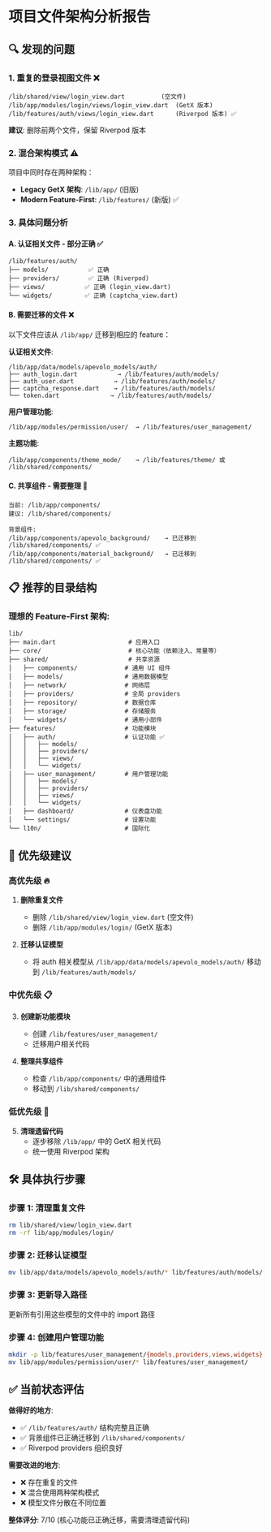 # 项目文件架构分析报告

## 🔍 发现的问题

### 1. 重复的登录视图文件 ❌
```
/lib/shared/view/login_view.dart          (空文件)
/lib/app/modules/login/views/login_view.dart  (GetX 版本)
/lib/features/auth/views/login_view.dart      (Riverpod 版本) ✅
```

**建议**: 删除前两个文件，保留 Riverpod 版本

### 2. 混合架构模式 ⚠️
项目中同时存在两种架构：
- **Legacy GetX 架构**: `/lib/app/` (旧版)
- **Modern Feature-First**: `/lib/features/` (新版) ✅

### 3. 具体问题分析

#### A. 认证相关文件 - 部分正确 ✅
```
/lib/features/auth/
├── models/           ✅ 正确
├── providers/        ✅ 正确 (Riverpod)
├── views/           ✅ 正确 (login_view.dart)
└── widgets/         ✅ 正确 (captcha_view.dart)
```

#### B. 需要迁移的文件 ❌
以下文件应该从 `/lib/app/` 迁移到相应的 feature：

**认证相关文件**:
```
/lib/app/data/models/apevolo_models/auth/
├── auth_login.dart           → /lib/features/auth/models/
├── auth_user.dart           → /lib/features/auth/models/
├── captcha_response.dart    → /lib/features/auth/models/
└── token.dart              → /lib/features/auth/models/
```

**用户管理功能**:
```
/lib/app/modules/permission/user/  → /lib/features/user_management/
```

**主题功能**:
```
/lib/app/components/theme_mode/    → /lib/features/theme/ 或 /lib/shared/components/
```

#### C. 共享组件 - 需要整理 🔄
```
当前: /lib/app/components/
建议: /lib/shared/components/

背景组件:
/lib/app/components/apevolo_background/    → 已迁移到 /lib/shared/components/ ✅
/lib/app/components/material_background/   → 已迁移到 /lib/shared/components/ ✅
```

## 📋 推荐的目录结构

### 理想的 Feature-First 架构:
```
lib/
├── main.dart                    # 应用入口
├── core/                        # 核心功能（依赖注入、常量等）
├── shared/                      # 共享资源
│   ├── components/             # 通用 UI 组件
│   ├── models/                 # 通用数据模型
│   ├── network/                # 网络层
│   ├── providers/              # 全局 providers
│   ├── repository/             # 数据仓库
│   ├── storage/                # 存储服务
│   └── widgets/                # 通用小部件
├── features/                   # 功能模块
│   ├── auth/                   # 认证功能 ✅
│   │   ├── models/
│   │   ├── providers/
│   │   ├── views/
│   │   └── widgets/
│   ├── user_management/        # 用户管理功能
│   │   ├── models/
│   │   ├── providers/
│   │   ├── views/
│   │   └── widgets/
│   ├── dashboard/              # 仪表盘功能
│   └── settings/               # 设置功能
└── l10n/                       # 国际化
```

## 🎯 优先级建议

### 高优先级 🔥
1. **删除重复文件**
   - 删除 `/lib/shared/view/login_view.dart` (空文件)
   - 删除 `/lib/app/modules/login/` (GetX 版本)

2. **迁移认证模型**
   - 将 auth 相关模型从 `/lib/app/data/models/apevolo_models/auth/` 移动到 `/lib/features/auth/models/`

### 中优先级 📋
3. **创建新功能模块**
   - 创建 `/lib/features/user_management/` 
   - 迁移用户相关代码

4. **整理共享组件**
   - 检查 `/lib/app/components/` 中的通用组件
   - 移动到 `/lib/shared/components/`

### 低优先级 📝
5. **清理遗留代码**
   - 逐步移除 `/lib/app/` 中的 GetX 相关代码
   - 统一使用 Riverpod 架构

## 🛠️ 具体执行步骤

### 步骤 1: 清理重复文件
```bash
rm lib/shared/view/login_view.dart
rm -rf lib/app/modules/login/
```

### 步骤 2: 迁移认证模型
```bash
mv lib/app/data/models/apevolo_models/auth/* lib/features/auth/models/
```

### 步骤 3: 更新导入路径
更新所有引用这些模型的文件中的 import 路径

### 步骤 4: 创建用户管理功能
```bash
mkdir -p lib/features/user_management/{models,providers,views,widgets}
mv lib/app/modules/permission/user/* lib/features/user_management/
```

## ✅ 当前状态评估

**做得好的地方**:
- ✅ `/lib/features/auth/` 结构完整且正确
- ✅ 背景组件已正确迁移到 `/lib/shared/components/`
- ✅ Riverpod providers 组织良好

**需要改进的地方**:
- ❌ 存在重复的文件
- ❌ 混合使用两种架构模式  
- ❌ 模型文件分散在不同位置

**整体评分**: 7/10 (核心功能已正确迁移，需要清理遗留代码)
